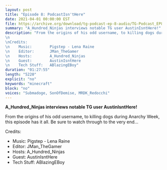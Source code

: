 ```yaml
---
layout: post
title: "Episode 8: PodcastIsn'tHere"
date: 2021-04-01 00:00:00 EST
file: https://archive.org/download/tg-podcast-ep-8-audio/TG-Podcast_EP8_AUDIO.mp3
summary: "A_Hundred_Ninjas interviews notable TG user AustinIsntHere!"
description: "From the origins of his odd username, to killing dogs during Anarchy Week, this episode has it all. Be sure to watch through to the very end...
\n 
\nCredits:
\n    Music:        Pigstep - Lena Raine
\n    Editor:       JMan_TheGamer
\n    Hosts:        A_Hundred_Ninjas
\n    Guest:        AustinIsntHere
\n    Tech Stuff:   ABlazingEBoy"
duration: "01:27:55" 
length: "5220"
explicit: "no" 
keywords: "minecraft"
block: "no" 
voices: "Submadoge, SonOfDemise, MRDK_Redocchi"
---
```


**A_Hundred_Ninjas interviews notable TG user AustinIsntHere!**

From the origins of his odd username, to killing dogs during Anarchy Week, this episode has it all. Be sure to watch through to the very end...

Credits:
- Music:        Pigstep - Lena Raine
- Editor:       JMan_TheGamer
- Hosts:        A_Hundred_Ninjas
- Guest:        AustinIsntHere
- Tech Stuff:   ABlazingEBoy